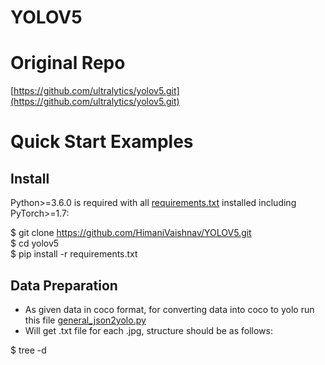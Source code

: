 # YOLOV5
# **Original Repo**
[https://github.com/ultralytics/yolov5.git](https://github.com/ultralytics/yolov5.git)

# Quick Start Examples

## Install

Python>=3.6.0 is required with all [requirements.txt](requirements.txt) installed including PyTorch>=1.7: 

$ git clone https://github.com/HimaniVaishnav/YOLOV5.git  
$ cd yolov5  
$ pip install -r requirements.txt  

## Data Preparation

- As given data in coco format, for converting data into coco to yolo run this file [general_json2yolo.py](https://github.com/HimaniVaishnav/YOLOV5/blob/main/coco_to_yolo/general_json2yolo.py)
- Will get .txt file for each .jpg, structure should be as follows:  

$ tree -d

      



